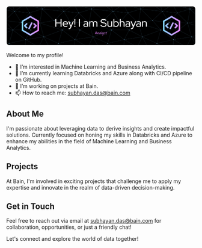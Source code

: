 ![Header](./github-header-image.png)

Welcome to my profile!

- 👀 I’m interested in Machine Learning and Business Analytics.
- 🌱 I’m currently learning Databricks and Azure along with CI/CD pipeline on GitHub.
- 💼 I’m working on projects at Bain.
- 📫 How to reach me: [subhayan.das@bain.com](mailto:subhayan.das@bain.com)

## About Me

I'm passionate about leveraging data to derive insights and create impactful solutions. Currently focused on honing my skills in Databricks and Azure to enhance my abilities in the field of Machine Learning and Business Analytics.

## Projects

At Bain, I'm involved in exciting projects that challenge me to apply my expertise and innovate in the realm of data-driven decision-making.

## Get in Touch

Feel free to reach out via email at [subhayan.das@bain.com](mailto:subhayan.das@bain.com) for collaboration, opportunities, or just a friendly chat!

Let's connect and explore the world of data together!
<!---
subh-66066/subh-66066 is a ✨ special ✨ repository because its `README.md` (this file) appears on your GitHub profile.
You can click the Preview link to take a look at your changes.
--->
